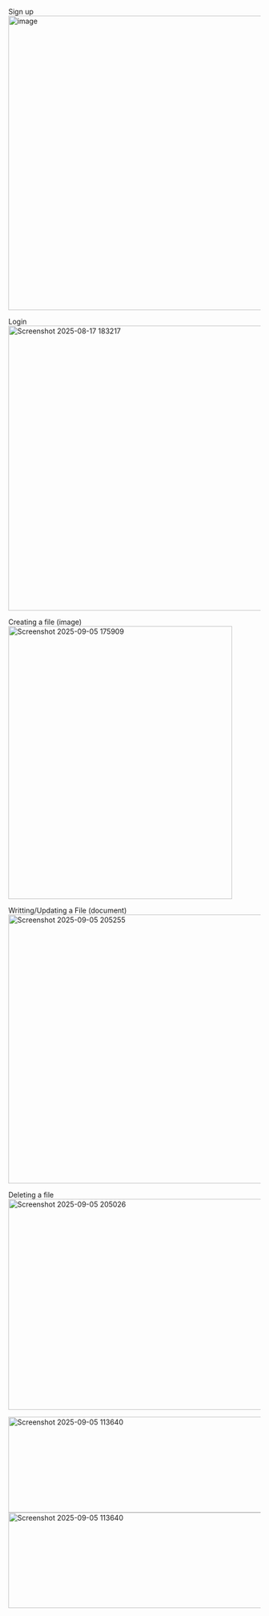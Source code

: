 Sign up
<img width="795" height="588" alt="image" src="https://github.com/user-attachments/assets/2f062816-1d3f-416f-92ea-b6f0186d608e" />

Login
<img width="597" height="569" alt="Screenshot 2025-08-17 183217" src="https://github.com/user-attachments/assets/710bc6b3-6218-413a-8534-fbe3fc80f416" />

Creating a file (image)
<img width="447" height="545" alt="Screenshot 2025-09-05 175909" src="https://github.com/user-attachments/assets/0270fea2-d528-41f7-b60c-0c98a01eef0b" />

Writting/Updating a File (document)
<img width="672" height="537" alt="Screenshot 2025-09-05 205255" src="https://github.com/user-attachments/assets/d6d2f706-bc14-4419-9f40-61173694f0dc" />

Deleting a file 
<img width="1237" height="421" alt="Screenshot 2025-09-05 205026" src="https://github.com/user-attachments/assets/4d0fcde9-1eb2-4eae-b3d1-b0a88f5a0e09" />

<img width="1362" height="191" alt="Screenshot 2025-09-05 113640" src="https://github.com/user-attachments/assets/cc26e037-a321-4f35-b171-6ee83fda34c6" />

<img width="1362" height="191" alt="Screenshot 2025-09-05 113640" src="https://github.com/user-attachments/assets/44c8ecec-c8c4-464c-9269-c104222cad8e" />
